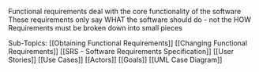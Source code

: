 Functional requirements deal with the core functionality of the software
These requirements only say WHAT the software should do - not the HOW
Requirements must be broken down into small pieces

Sub-Topics: 
[[Obtaining Functional Requirements]]
[[Changing Functional Requirements]]
[[SRS - Software Requirements Specification]]
[[User Stories]]
[[Use Cases]]
[[Actors]]
[[Goals]]
[[UML Case Diagram]]
